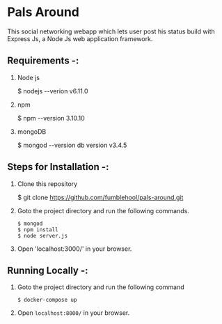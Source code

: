 # Pals Around


This social networking webapp which lets user post his status build with Express Js, a Node Js web application framework.



## Requirements -:
    

1) Node js

    
    $ nodejs --verion
      v6.11.0
    
2) npm

    
    $ npm --version
      3.10.10

3) mongoDB

    
    $ mongod --version
      db version v3.4.5



## Steps for Installation -:

1) Clone this repository
    
    $ git clone https://github.com/fumblehool/pals-around.git

    
        
2) Goto the project directory and run the following commands.
    ```
    $ mongod
    $ npm install
    $ node server.js
    ```
3) Open 'localhost:3000/' in your browser.


## Running Locally -:

1) Goto the project directory and run the following command
	```
	$ docker-compose up
	```
2) Open `localhost:8000/` in your browser.

